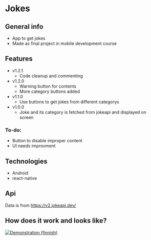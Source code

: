 # Jokes



## General info
* App to get jokes
* Made as final project in mobile development course
	
## Features
* v1.2.1
	* Code cleanup and commenting
* v1.2.0
	* Warning button for contents
	* More category buttons added
* v1.1.0
	* Use buttons to get jokes from different categorys
* v1.0.0
	* Joke and its category is fetched from jokeapi and displayed on screen

### To-do:
* Button to disable improper content
 * UI needs improvment

  
## Technologies
* Android
* react-native

## Api
Data is from https://v2.jokeapi.dev/

## How does it work and looks like?
[![Demonstration (finnish)](https://img.youtube.com/vi/jG4hrxq9cqY/0.jpg)](https://youtu.be/jG4hrxq9cqY)
